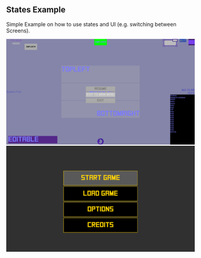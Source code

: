 ## States Example

Simple Example on how to use states and UI (e.g. switching between Screens).

![pause menu example screenshot](../assets/img/pause-menu.png)
![main menu example screenshot](../assets/img/main-menu.png)

